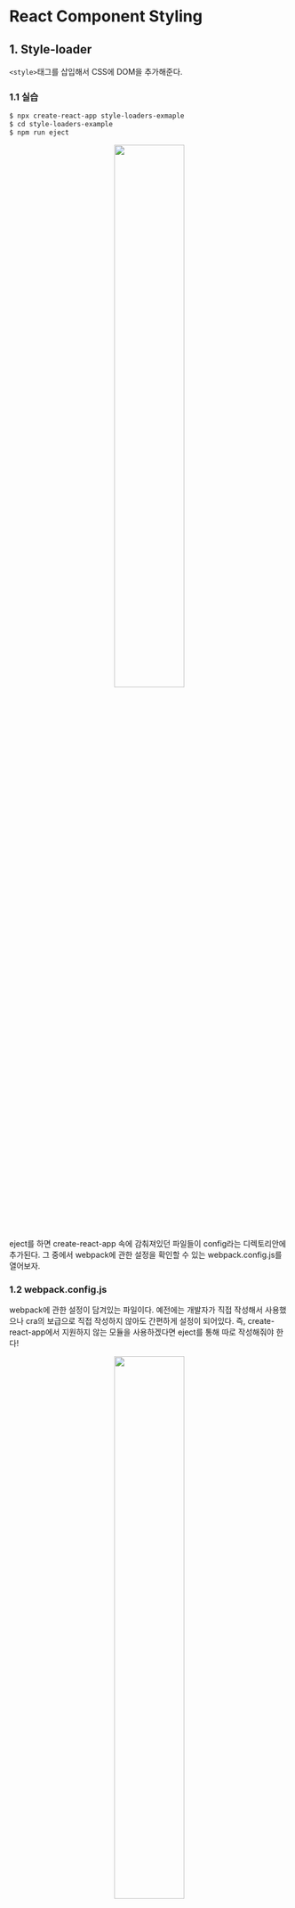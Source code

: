 # React Component Styling

## 1. Style-loader

`<style>`태그를 삽입해서 CSS에 DOM을 추가해준다.

### 1.1 실습

```bash
$ npx create-react-app style-loaders-exmaple
$ cd style-loaders-example
$ npm run eject
```

<p align="center"><img src="https://github.com/cjy0019/TIL/blob/master/images/webpack-eject.PNG?raw=true" width="50%"></p>

eject를 하면 create-react-app 속에 감춰져있던 파일들이 config라는 디렉토리안에 추가된다. 그 중에서 webpack에 관한 설정을 확인할 수 있는 webpack.config.js를 열어보자.



### 1.2 webpack.config.js

webpack에 관한 설정이 담겨있는 파일이다. 예전에는 개발자가 직접 작성해서 사용했으나 cra의 보급으로 직접 작성하지 않아도 간편하게 설정이 되어있다. 즉, create-react-app에서 지원하지 않는 모듈을 사용하겠다면 eject를 통해 따로 작성해줘야 한다!

<p align="center"><img src="https://github.com/cjy0019/TIL/blob/master/images/webpack-config.PNG?raw=true" width="50%"></p>

css모듈에 관련된 설정을 보면 css, css모듈, sass, sass모듈 설정이 모두 각각 정해져있는 것을 볼 수 있다.

<p align="center"><img src="https://github.com/cjy0019/TIL/blob/master/images/cssloader.PNG?raw=true" width="50%"></p>

- test  : 정규표현식에 해당하는 파일을 의미한다.
- exclude : module.css로 끝나는 파일을 제외한다. 
- use : getStyleLoaders메서드를 값으로 갖는 로더를 사용한다는 의미이다.(추후에 getStyleLoaders에 대해 공부하고 보충 설명하자)

다음과 같이 네 가지의 style-loader가 설정되어 있음을 확인했다.



### 2. 스타일 스코핑 문제

React.js에서는 다음과 같이 import를 진행하고 파일 전체가 style태그로 들어가게 된다. 이 때 같은 이름의 클래스를 다른 파일에서 만들었을 때 문제가 발생한다. **이를 스타일이 스코핑되지 않는다고 한다. 리액트의 문제점 중 하나이다.**

```javascript
import './index.css';
import App from './App';
```

클래스가 중복되는 문제를 방지하기 위한 여러 가지 방식들이 있는데 그 중 하나는 이름을 지을 때 특별한 규칙을 사용하는 것이고 다른 하나는 CSS Selector를 이용하는 것이다.



### 2.1 CSS Selector

CSS Selector를 사용하면 CSS 클래스가 특정 클래스 내부에 있는 경우에만 스타일을 적용할 수 있다. 예를 들어, App.js 컴포넌트의 header에 적용하고 싶다면 다음과 같이 하면된다. 원래는 'App-header'라는 이름의 클래스를 가지고 있었지만 CSS Selector를 사용해서 바꿀 수 있다.

```html
// App.js

function App() {
  return (
    <div className='App'>
      <header className='header'>
         ...
      </header>
    </div>
  );
}
```

```css
.App .header {
  background-color: #282c34;
  min-height: 100vh;
  display: flex;
  flex-direction: column;
  align-items: center;
  justify-content: center;
  font-size: calc(10px + 2vmin);
  color: white;
}
```



### 2.2 이름 짓는 규칙

특별한 이름 규칙을 사용해서 중복되지 않는 class를 선언할 수 있다. 그 중 가장 대표적인 방법론으로 **BEM 네이밍**을 들 수 있다. 이름을 지을 때 해당 클래스가 어디에서 어떤 용도로 사용되는지 명확하게 작성하는 방식이다. 



### 2.3 SCSS

#### 2.3.1 node-sass

브라우저는 Sass의 문법을 알지 못하기 때문에 Sass(.scss) 파일을 css 파일로 트랜스파일링(컴파일)하여야 한다. 따라서 Sass 환경의 설치가 필요하다. node-sass는 Node.js를 컴파일러인 LibSass에 바인딩한 라이브러리 입니다.

```bash
$npm install node-sass
```

> ```code
> Error: Node Sass version 5.0.0 is incompatible with ^4.0.0.
> ```
>
> node-sass는 버전에 의존적이기 때문에 다음과 같은 에러가 발생하기도 한다. 에러가 뜬다면 일단 node_modules를 지우고 package.json에서 지원하는 node-sass 버전을 적어주고 다시 npm install을 진행한다.



### 2.3.2 SCSS 작성

```scss
.App {
  text-align: center;

  .logo {
    height: 40vmin;
    pointer-events: none;
  }

  .header {
    background-color: #282c34;
    min-height: 100vh;
    display: flex;
    flex-direction: column;
    align-items: center;
    justify-content: center;
    font-size: calc(10px + 2vmin);
    color: white;
  }

  .link {
    color: #61dafb;
  }
}
```

SCSS에서도 기본적으로 CSS가 동작하기 때문에 CSS를 복사해서 붙여넣고 위와 같이 계층구조의 형태로 작성해줄 수 있다. BEM 보다는 가독성이 좋다고 할 수 있다. 또한 키프레임 또한 따로 관리할 수 있기 때문에 구조적인 코드를 만드는데 용이하다.



### 2.3 CSS module

CSS Module은 CSS를 불러와서 사용할 때 클래스 이름을 고유한 값, 즉 `[파일 이름]_[클래스이름]_[해시값]` 형태로 자동으로 만들어서 컴포넌트 스타일 클래스 이름이 중첩되는 현상을 방지해주는 기술이다. 리액트 구버전(v1)에서는 웹팩에서 css-loader 설정을 별도로 해야했지만, v2 버전부터는 별도로 설정할 필요 없이 .module.css 확장자로 파일을 저장하면 CSS Module이 완성된다.

```javascript
import styles from './App.module.css';
```

다음으로 CSS에 있는 코드를 복사해서 `App.module.css`에 복사한다.

```javascript
// App.js에서 console로 가져온 styles 모듈을 출력해본다
console.log(styles);

{
    App: "App_App__AOgs7"
    App-logo: "App_App-logo__2-rg8"
    App-logo-spin: "App_App-logo-spin__37-1f"
    header: "App_header__POKNi"
    link: "App_link__jb7Kt"
    logo: "App_logo__11dRw"
}
```

```jsx
function App() {
  console.log(styles);
  return (
    <div className={styles.App}>
      <header className={styles.header}>
        <img src={logo} className={styles.logo} alt='logo' />
        <p>
          Edit <code>src/App.js</code> and save to reload.
        </p>
        <a
          className={styles.link}
          href='https://reactjs.org'
          target='_blank'
          rel='noopener noreferrer'>
          Learn React
        </a>
      </header>
    </div>
  );
}
```



### 2.4 SCSS Module

CSS 모듈을 사용하는 방법과 동일하다.



### 2.5 className 실습

```jsx
// components/Button.jsx
import React from 'react';
import styles from './Button.module.css';

export default class Button extends React.Component {
  state = {
    loading: false,
  };

  render() {
    const { loading } = this.state;
    return (
      <button
        {...this.props}
        className={
          loading ? `${styles.button} ${styles.loading}` : styles.button
        }
        onClick={this.startLoading}
      />
    );
  }
  startLoading = () => {
    this.setState({ loading: true });
    setTimeout(() => {
      this.setState({ loading: false });
    }, 1000);
  };
}
```

```css
// components/Button.module.css
.button {
  background: transparent;
  border-radius: 3px;
  border: 2px solid palevioletred;
  color: palevioletred;
  margin: 0 1em;
  padding: 0.25em 1em;
  font-size: 20px;
}

.loading {
  border: 2px solid grey;
  color: grey;
}
```

버튼을 누르면 다음으로 회색으로 변하는 클래스를 추가해주고 1초 후에 다시 원래대로 돌아오는 예제이다. 클래스를 사용하여 스타일링을 진행할 수도 있지만 간단한 로직인데 코드가 길어지는 현상이 발생할 수 있다.



### 2. classNames 라이브러리

```javascript
console.log(classNames('foo','bar', 'baz')); // foo bar baz
console.log(classNames({foo : true}, {bar : false})) // foo 
console.log(classNames(null, false, 'bar', undefined, 0, 1, {baz : null}, ""); // bar 1
```

classNames 라이브러리를 사용해서 위코드를 조금더 간결하게 만들 수 있다.

```jsx
// components/Button.jsx
import React from 'react';
import styles from './Button.module.css';

export default class Button extends React.Component {
  state = {
    loading: false,
  };

  render() {
    const { loading } = this.state;
    return (
      <button
        {...this.props}
        className={
          // loading ? classNames(styles.button, styles.loading): styles.button
          // loading ? classNames(styles.button, loading && styles.loading)
        }
        onClick={this.startLoading}
      />
    );
  }
  startLoading = () => {
    this.setState({ loading: true });
    setTimeout(() => {
      this.setState({ loading: false });
    }, 1000);
  };
}
```

조금더 간단하게 해보면,

```jsx
import React from 'react';
import styles from './Button.module.css';
import classNames from 'classnames/bind';

const cx = classNames.bind(styles);

export default class Button extends React.Component {
  state = {
    loading: false,
  };

  render() {
    const { loading } = this.state;

    return (
      <button
        {...this.props}
        className={cx('button', { loading })}
        onClick={this.startLoading}
      />
    );
  }
  startLoading = () => {
    this.setState({ loading: true });
    setTimeout(() => {
      this.setState({ loading: false });
    }, 1000);
  };
}
```

